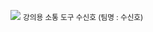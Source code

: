 <img src="img/f3c4e629-d080-4a47-af54-e64f01747e6b.png">   <small>강의용 소통 도구 수신호 (팀명 : 수신호)</small>

